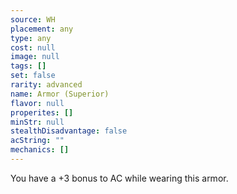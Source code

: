 ```yaml
---
source: WH
placement: any
type: any
cost: null
image: null
tags: []
set: false
rarity: advanced
name: Armor (Superior)
flavor: null
properites: []
minStr: null
stealthDisadvantage: false
acString: ""
mechanics: []
---
```

You have a +3 bonus to AC while wearing this armor.